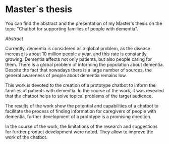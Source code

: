 # Master`s thesis
You can find  the abstract and the presentation of my Master's thesis on the topic "Chatbot for supporting families of people with dementia".

*Abstract*

Currently, dementia is considered as a global problem, as the disease increase is about 10 million people a year, and this rate is constantly growing. Dementia affects not only patients, but also people caring for them. There is a global problem of informing the population about dementia. Despite the fact that nowadays there is a large number of sources, the general awareness of people about dementia remains low.

This work is devoted to the creation of a prototype chatbot to inform the families of patients with dementia. In the course of the work, it was revealed that the chatbot helps to solve topical problems of the target audience.

The results of the work show the potential and capabilities of a chatbot to facilitate the process of finding information for caregivers of people with dementia, further development of a prototype is a promising direction.

In the course of the work, the limitations of the research and suggestions for further product development were noted. They allow to improve the work of the chatbot.
